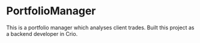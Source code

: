 # PortfolioManager

This is a portfolio manager which analyses client trades.
Built this project as a backend developer in Crio. 
